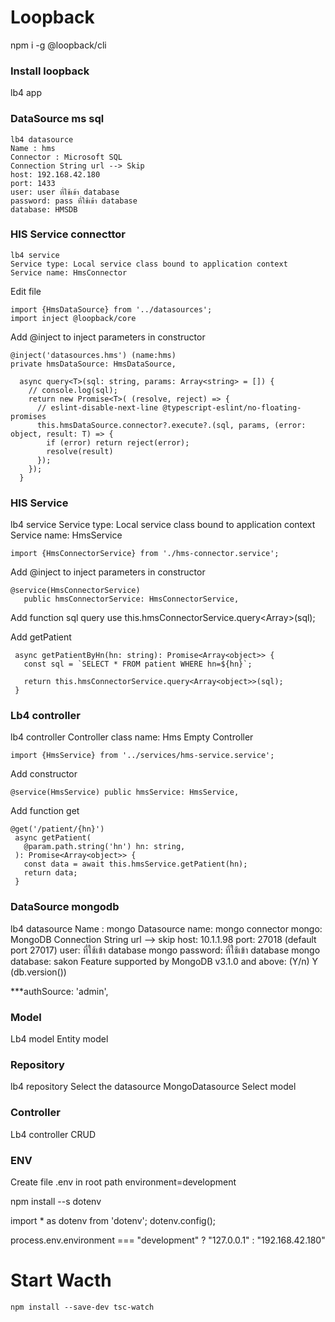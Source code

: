 # Loopback

npm i -g @loopback/cli
### Install loopback
lb4 app

### DataSource ms sql

```
lb4 datasource 
Name : hms
Connector : Microsoft SQL
Connection String url --> Skip
host: 192.168.42.180
port: 1433
user: user ที่ใช้เข้า database
password: pass ที่ใช้เข้า database
database: HMSDB
````
### HIS Service connecttor
```
lb4 service
Service type: Local service class bound to application context
Service name: HmsConnector
```

Edit file
```
import {HmsDataSource} from '../datasources';
import inject @loopback/core
```

 Add @inject to inject parameters in constructor
 ```
@inject('datasources.hms') (name:hms)
private hmsDataSource: HmsDataSource,
```

```
  async query<T>(sql: string, params: Array<string> = []) {
    // console.log(sql);
    return new Promise<T>( (resolve, reject) => {
      // eslint-disable-next-line @typescript-eslint/no-floating-promises
      this.hmsDataSource.connector?.execute?.(sql, params, (error: object, result: T) => {
        if (error) return reject(error);
        resolve(result)
      });
    });
  }
```

### HIS Service
lb4 service
Service type: Local service class bound to application context
Service name: HmsService
```
import {HmsConnectorService} from './hms-connector.service';
```

 Add @inject to inject parameters in constructor
 ```
@service(HmsConnectorService)
    public hmsConnectorService: HmsConnectorService,
```


Add function sql query use this.hmsConnectorService.query<Array<object>>(sql);

Add getPatient
 ```
  async getPatientByHn(hn: string): Promise<Array<object>> {
    const sql = `SELECT * FROM patient WHERE hn=${hn}`;

    return this.hmsConnectorService.query<Array<object>>(sql);
  }
 ```
 
 ### Lb4 controller
lb4 controller
Controller class name: Hms
Empty Controller

 ```
import {HmsService} from '../services/hms-service.service';
```
 Add constructor
 ```
@service(HmsService) public hmsService: HmsService,
```
Add function get
 ```
@get('/patient/{hn}')
  async getPatient(
    @param.path.string('hn') hn: string,
  ): Promise<Array<object>> {
    const data = await this.hmsService.getPatient(hn);
    return data;
  }
```
### DataSource mongodb
lb4 datasource 
Name : mongo
Datasource name: mongo
connector mongo:  MongoDB
Connection String url --> skip
host: 10.1.1.98
port: 27018 (default port 27017)
user: ที่ใช้เข้า database mongo
password: ที่ใช้เข้า database mongo
database: sakon
Feature supported by MongoDB v3.1.0 and above: (Y/n) Y (db.version())

***authSource: 'admin',
 
### Model
Lb4 model
Entity model

### Repository
lb4 repository
Select the datasource MongoDatasource
Select model

### Controller
Lb4 controller
CRUD 
 

### ENV
Create file .env in root path
environment=development

npm install --s dotenv

import * as dotenv from 'dotenv';
dotenv.config();

process.env.environment === "development" ? "127.0.0.1" : "192.168.42.180"
 
 # Start Wacth
 ```
 npm install --save-dev tsc-watch
 ```

